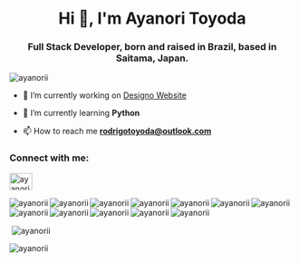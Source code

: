 <h1 align="center">Hi 👋, I'm Ayanori Toyoda</h1>
<h3 align="center">Full Stack Developer, born and raised in Brazil, based in Saitama, Japan.</h3>

<p align="left"> <img src="https://komarev.com/ghpvc/?username=ayanorii&label=Profile%20views&color=0e75b6&style=flat" alt="ayanorii" /> </p>


- 🔭 I’m currently working on [Designo Website](https://github.com/AyanorII/designo-react-typescript)

- 🌱 I’m currently learning **Python**

- 📫 How to reach me **rodrigotoyoda@outlook.com**

<h3 align="left">Connect with me:</h3>
<p align="left">
<a href="https://linkedin.com/in/ayanori-toyoda-28829221a" target="blank"><img align="center" src="https://raw.githubusercontent.com/rahuldkjain/github-profile-readme-generator/master/src/images/icons/Social/linked-in-alt.svg" alt="ayanori-toyoda-28829221a" height="30" width="40" /></a>
</p>

<p><img align="left" src="https://img.shields.io/badge/bootstrap-%23563D7C.svg?style=for-the-badge&logo=bootstrap&logoColor=white" alt="ayanorii" /></p>
<p><img align="left" src="https://img.shields.io/badge/express.js-%23404d59.svg?style=for-the-badge&logo=express&logoColor=%2361DAFB" alt="ayanorii" /></p>
<p><img align="left" src="https://img.shields.io/badge/node.js-6DA55F?style=for-the-badge&logo=node.js&logoColor=white" alt="ayanorii" /></p>
<p><img align="left" src="https://img.shields.io/badge/rails-%23CC0000.svg?style=for-the-badge&logo=ruby-on-rails&logoColor=white" alt="ayanorii" /></p>
<p><img align="left" src="https://img.shields.io/badge/react-%2320232a.svg?style=for-the-badge&logo=react&logoColor=%2361DAFB" alt="ayanorii" /></p>
<p><img align="left" src="https://img.shields.io/badge/React_Router-CA4245?style=for-the-badge&logo=react-router&logoColor=white" alt="ayanorii" /></p>
<p><img align="left" src="https://img.shields.io/badge/SASS-hotpink.svg?style=for-the-badge&logo=SASS&logoColor=white" alt="ayanorii" /></p>
<p><img align="left" src="https://img.shields.io/badge/styled--components-DB7093?style=for-the-badge&logo=styled-components&logoColor=white" alt="ayanorii" /></p>
<p><img align="left" src="https://img.shields.io/badge/html5-%23E34F26.svg?style=for-the-badge&logo=html5&logoColor=white" alt="ayanorii" /></p>
<p><img align="left" src="https://img.shields.io/badge/javascript-%23323330.svg?style=for-the-badge&logo=javascript&logoColor=%23F7DF1E" alt="ayanorii" /></p>
<p><img align="left" src="https://img.shields.io/badge/ruby-%23CC342D.svg?style=for-the-badge&logo=ruby&logoColor=white" alt="ayanorii" /></p>
<p><img align="left" src="https://img.shields.io/badge/github-%23121011.svg?style=for-the-badge&logo=github&logoColor=white" alt="ayanorii" /></p>

<br/>
<br/>

<a>&nbsp;<img align="center" src="https://github-readme-stats.vercel.app/api?username=ayanorii&show_icons=true&locale=en" alt="ayanorii" /></a>

<a><img align="left" src="https://github-readme-stats.vercel.app/api/top-langs?username=ayanorii&show_icons=true&locale=en&layout=compact" alt="ayanorii" /></a>


